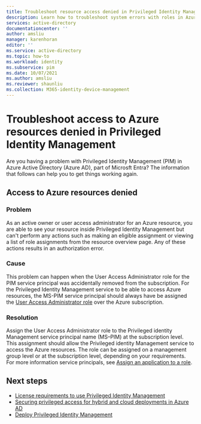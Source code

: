 ```yaml
---
title: Troubleshoot resource access denied in Privileged Identity Management - Azure Active Directory | Microsoft Docs
description: Learn how to troubleshoot system errors with roles in Azure AD Privileged Identity Management (PIM).
services: active-directory
documentationcenter: ''
author: amsliu
manager: karenhoran
editor: ''
ms.service: active-directory
ms.topic: how-to
ms.workload: identity
ms.subservice: pim
ms.date: 10/07/2021
ms.author: amsliu
ms.reviewer: shaunliu
ms.collection: M365-identity-device-management
---
```


# Troubleshoot access to Azure resources denied in Privileged Identity Management

Are you having a problem with Privileged Identity Management (PIM) in Azure Active Directory (Azure AD), part of Microsft Entra? The information that follows can help you to get things working again.

## Access to Azure resources denied

### Problem

As an active owner or user access administrator for an Azure resource, you are able to see your resource inside Privileged Identity Management but can't perform any actions such as making an eligible assignment or viewing a list of role assignments from the resource overview page. Any of these actions results in an authorization error.

### Cause

This problem can happen when the User Access Administrator role for the PIM service principal was accidentally removed from the subscription. For the Privileged Identity Management service to be able to access Azure resources, the MS-PIM service principal should always have be assigned the [User Access Administrator role](../../role-based-access-control/built-in-roles.md#user-access-administrator) over the Azure subscription.

### Resolution

Assign the User Access Administrator role to the Privileged identity Management service principal name (MS–PIM) at the subscription level. This assignment should allow the Privileged identity Management service to access the Azure resources. The role can be assigned on a management group level or at the subscription level, depending on your requirements. For more information service principals, see [Assign an application to a role](../develop/howto-create-service-principal-portal.md#assign-a-role-to-the-application).

## Next steps

- [License requirements to use Privileged Identity Management](subscription-requirements.md)
- [Securing privileged access for hybrid and cloud deployments in Azure AD](../roles/security-planning.md?toc=%2fazure%2factive-directory%2fprivileged-identity-management%2ftoc.json)
- [Deploy Privileged Identity Management](pim-deployment-plan.md)
